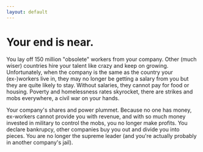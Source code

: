 ```yaml
---
layout: default
---
```


# Your end is near.

You lay off 150 million "obsolete" workers from your company. Other (much wiser) countries hire your talent like crazy and keep on growing. Unfortunately, when the company is the same as the country your (ex-)workers live in, they may no longer be getting a salary from you but they are quite likely to stay. Without salaries, they cannot pay for food or housing. Poverty and homelessness rates skyrocket, there are strikes and mobs everywhere, a civil war on your hands. 

Your company's shares and power plummet. Because no one has money, ex-workers cannot provide you with revenue, and with so much money invested in military to control the mobs, you no longer make profits. You declare bankrupcy, other companies buy you out and divide you into pieces. You are no longer the supreme leader (and you're actually probably in another company's jail).  

